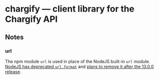 # chargify — client library for the Chargify API

## Notes

### url

The npm module `url` is used in place of the NodeJS built-in `url` module.
[NodeJS has deprecated `url.format`](https://nodejs.org/api/url.html#url_url_format_urlobject)
and [plans to remove it after the 13.0.0 release](https://github.com/nodejs/node/issues/23694).
